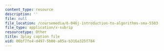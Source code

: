 ```yaml
---
content_type: resource
description: ''
file: null
file_location: /coursemedia/6-046j-introduction-to-algorithms-sma-5503-fall-2005/06bf7fe4d4975b80a05ab316a325f784_vgELyZ9LXX4.srt
file_type: application/x-subrip
resourcetype: Other
title: 3play caption file
uid: 06bf7fe4-d497-5b80-a05a-b316a325f784
---
```

